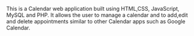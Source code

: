 This is a Calendar web application built using HTML,CSS, JavaScript, MySQL and PHP. It allows the user to manage a calendar and to add,edit and delete appointments similar to other Calendar apps such as Google Calendar.
